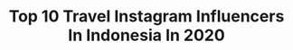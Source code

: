 ---
title: Top 10 Travel Instagram Influencers In Indonesia In 2020
description: >-
  Find top travel Instagram influencers in Indonesia in 2020. Most popular hashtags: #coronavirus #lake #travel #giveaway.
platform: Instagram
profiles:
  - username: "traveltoescapes"
    fullname: >-
      ~Travel
    location: "Indonesia"
    followers: 23460
    engagement: 232
    commentsToLikes: 0.046660
    id: ck5zu2ibg1k5f0i14id81i7c8
    verified: false
    hashtags: "#beautifuldestinations, #bloggertravel, #blacktravels, #photography"
  - username: "putrianindyah"
    fullname: >-
      Putri Anindyah 🐻 | Jogja
    location: "Indonesia"
    followers: 6235
    engagement: 1584
    commentsToLikes: 0.093848
    id: ck8sz9wgtnmgk0j78ujczo9ae
    verified: false
    hashtags: "#putrianindyah"
  - username: "gizkhadinda"
    fullname: >-
      Gizkha🦄
    location: "Indonesia"
    followers: 42168
    engagement: 930
    commentsToLikes: 0.062266
    id: ck0w4r8py008n0i19jsxv8zdz
    verified: false
    hashtags: "#its3secondgirls, #makeupyouaja, #youxlazada, #aftershine"
  - username: "beurl"
    fullname: >-
      KIMBERLY DENIS
    location: "Indonesia"
    followers: 43771
    engagement: 743
    commentsToLikes: 0.086337
    id: ck0vyrann5enw0i190byww0de
    verified: false
    hashtags: "#happybirthday, #weekender, #apero, #ad"
  - username: "travelloverfran33"
    fullname: >-
      
    location: "Indonesia"
    followers: 5473
    engagement: 2219
    commentsToLikes: 0.195404
    id: ck6uca6sjeemt0j71n6i4fbec
    verified: false
    hashtags: "#womentravellers, #balitreehouse, #javaisland, #santaclaus"
  - username: "anukmau"
    fullname: >-
      anuk
    location: "Indonesia"
    followers: 6514
    engagement: 1755
    commentsToLikes: 0.511230
    id: ckap84shbmtuu0i78tbmwtx35
    verified: false
    hashtags: "#umroh2019, #nawaybag, #goexplorekepri, #siturawagede"
  - username: "frenchfries_mr"
    fullname: >-
      Angga || Indonesia Wanderer
    location: "Indonesia"
    followers: 11249
    engagement: 1432
    commentsToLikes: 0.327827
    id: ck8sz9rqtnlwi0j785tzg693r
    verified: false
    hashtags: "#purwokertohitz, #nganjuk, #explorejatim, #nganjukkotabayu"
  - username: "jeremiahlakhwani"
    fullname: >-
      Jeremiah L
    location: "Indonesia"
    followers: 126200
    engagement: 981
    commentsToLikes: 0.043622
    id: ck5c7lnvu7rf50i11xja1qlyz
    verified: true
    hashtags: "#underarmour, #batubolong, #staysafe, #hiburanmalamhari"
  - username: "sakharova.md"
    fullname: >-
      ДИАНА | КЛИНИЧЕСКИЙ ПСИХОЛОГ
    location: "Indonesia"
    followers: 42711
    engagement: 724
    commentsToLikes: 0.064992
    id: ck5ceuufmlr4c0i119imzvi6c
    verified: false
    hashtags: "#sakharova, #dianalyse"
  - username: "zarazafiraa"
    fullname: >-
      dr. Zara Zafira
    location: "Indonesia"
    followers: 2558
    engagement: 2426
    commentsToLikes: 0.121571
    id: ck13cdro6zuyk0i19ayh7wss0
    verified: false
    hashtags: "#exploresemarang, #kiehlsbrighteningserum, #probolinggo, #dirumahajagiveaway"
---
